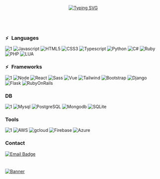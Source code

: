 <div align="center">
  <a href="https://git.io/typing-svg"><img src="https://readme-typing-svg.herokuapp.com?font=Righteous&duration=3000&pause=2000&color=0779b9&center=true&random=true&width=435&lines=%3E+Hello%2C+World!_;%3E+I'm+Henrique+Rodrigues_" alt="Typing SVG" /></a>
</div>

<h1></h1>

&nbsp;

<h3 align="left">
    <picture>
        <source srcset="https://fonts.gstatic.com/s/e/notoemoji/latest/26a1/512.webp" type="image/webp">
        <img src="https://fonts.gstatic.com/s/e/notoemoji/latest/26a1/512.gif" alt="⚡" width="16" height="16">
    </picture>
    Languages
</h3>

![1](https://img.shields.io/badge/-blue) ![Javascript](https://img.shields.io/badge/JavaScript-F7DF1E?style=for-the-badge&logo=javascript&logoColor=black) ![HTML5](https://img.shields.io/badge/HTML5-E34F26?style=for-the-badge&logo=html5&logoColor=white) 
![CSS3](https://img.shields.io/badge/CSS3-1572B6?style=for-the-badge&logo=css3&logoColor=white) 
![Typescript](https://img.shields.io/badge/TypeScript-007ACC?style=for-the-badge&logo=typescript&logoColor=white) 
![Python](https://img.shields.io/badge/Python-14354C?style=for-the-badge&logo=python&logoColor=white) 
![C#](https://img.shields.io/badge/C%23-239120?style=for-the-badge&logo=c-sharp&logoColor=white) 
![Ruby](https://img.shields.io/badge/Ruby-CC342D?style=for-the-badge&logo=ruby&logoColor=white) 
![PHP](https://img.shields.io/badge/PHP-777BB4?style=for-the-badge&logo=php&logoColor=white) 
![LUA](https://img.shields.io/badge/Lua-2C2D72?style=for-the-badge&logo=lua&logoColor=white)

<h3 align="left">
    <picture>
        <source srcset="https://fonts.gstatic.com/s/e/notoemoji/latest/26a1/512.webp" type="image/webp">
        <img src="https://fonts.gstatic.com/s/e/notoemoji/latest/26a1/512.gif" alt="⚡" width="16" height="16">
    </picture>
    Frameworks
</h3>

![1](https://img.shields.io/badge/-blue) 
![Node](https://img.shields.io/badge/Node.js-43853D?style=for-the-badge&logo=node.js&logoColor=white) 
![React](https://img.shields.io/badge/React-20232A?style=for-the-badge&logo=react&logoColor=61DAFB) 
![Sass](https://img.shields.io/badge/Sass-CC6699?style=for-the-badge&logo=sass&logoColor=white) 
![Vue](https://img.shields.io/badge/Vue.js-35495E?style=for-the-badge&logo=vue.js&logoColor=4FC08D) 
![Tailwind](https://img.shields.io/badge/Tailwind_CSS-38B2AC?style=for-the-badge&logo=tailwind-css&logoColor=white) 
![Bootstrap](https://img.shields.io/badge/Bootstrap-563D7C?style=for-the-badge&logo=bootstrap&logoColor=white) 
![Django](https://img.shields.io/badge/Django-092E20?style=for-the-badge&logo=django&logoColor=white) 
![Flask](https://img.shields.io/badge/Flask-000000?style=for-the-badge&logo=flask&logoColor=white) 
![RubyOnRails](https://img.shields.io/badge/Ruby_on_Rails-CC0000?style=for-the-badge&logo=ruby-on-rails&logoColor=white)

<h3 align="left">DB</h3>

![1](https://img.shields.io/badge/-blue) 
![Mysql](https://img.shields.io/badge/MySQL-00000F?style=for-the-badge&logo=mysql&logoColor=white) 
![PostgreSQL](https://img.shields.io/badge/PostgreSQL-316192?style=for-the-badge&logo=postgresql&logoColor=white) 
![Mongodb](https://img.shields.io/badge/MongoDB-4EA94B?style=for-the-badge&logo=mongodb&logoColor=white) 
![SQLite](https://img.shields.io/badge/SQLite-07405E?style=for-the-badge&logo=sqlite&logoColor=white)       

<h3 align="left">Tools</h3>

![1](https://img.shields.io/badge/-blue) 
![AWS](https://img.shields.io/badge/Amazon_AWS-232F3E?style=for-the-badge&logo=amazon-aws&logoColor=white) 
![gcloud](https://img.shields.io/badge/Google_Cloud-4285F4?style=for-the-badge&logo=google-cloud&logoColor=white) 
![Firebase](https://img.shields.io/badge/Firebase-C22127?style=for-the-badge&logo=firebase&logoColor=red) 
![Azure](https://img.shields.io/badge/Microsoft_Azure-0089D6?style=for-the-badge&logo=microsoft-azure&logoColor=white) 

<h3 align="left">Contact</h3>

[![Email Badge](https://img.shields.io/badge/e--mail-0078D4?style=for-the-badge&logo=Gmail&logoColor=white)](mailto:he_rp@outlook.com)

<h1></h1>

[![Banner](https://camo.githubusercontent.com/89a46b75cb2af1de643c4ae5e510aff5c0fa30e7e2a9cdfa5e4ab46eae39a19e/68747470733a2f2f692e696d6775722e636f6d2f315a76566b44632e676966)](https://link-para-o-google.com)

